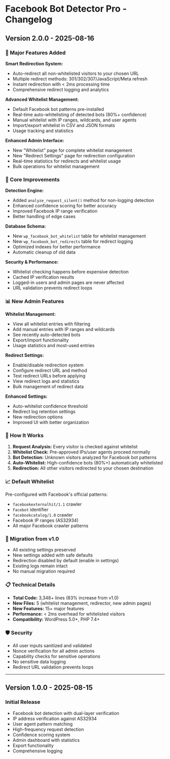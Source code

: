 # Facebook Bot Detector Pro - Changelog

## Version 2.0.0 - 2025-08-16

### 🎉 Major Features Added

**Smart Redirection System:**
- Auto-redirect all non-whitelisted visitors to your chosen URL
- Multiple redirect methods: 301/302/307/JavaScript/Meta refresh
- Instant redirection with < 2ms processing time
- Comprehensive redirect logging and analytics

**Advanced Whitelist Management:**
- Default Facebook bot patterns pre-installed
- Real-time auto-whitelisting of detected bots (80%+ confidence)
- Manual whitelist with IP ranges, wildcards, and user agents
- Import/export whitelist in CSV and JSON formats
- Usage tracking and statistics

**Enhanced Admin Interface:**
- New "Whitelist" page for complete whitelist management
- New "Redirect Settings" page for redirection configuration
- Real-time statistics for redirects and whitelist usage
- Bulk operations for whitelist management

### 🔧 Core Improvements

**Detection Engine:**
- Added `analyze_request_silent()` method for non-logging detection
- Enhanced confidence scoring for better accuracy
- Improved Facebook IP range verification
- Better handling of edge cases

**Database Schema:**
- New `wp_facebook_bot_whitelist` table for whitelist management
- New `wp_facebook_bot_redirects` table for redirect logging
- Optimized indexes for better performance
- Automatic cleanup of old data

**Security & Performance:**
- Whitelist checking happens before expensive detection
- Cached IP verification results
- Logged-in users and admin pages are never affected
- URL validation prevents redirect loops

### 📊 New Admin Features

**Whitelist Management:**
- View all whitelist entries with filtering
- Add manual entries with IP ranges and wildcards
- See recently auto-detected bots
- Export/import functionality
- Usage statistics and most-used entries

**Redirect Settings:**
- Enable/disable redirection system
- Configure redirect URL and method
- Test redirect URLs before applying
- View redirect logs and statistics
- Bulk management of redirect data

**Enhanced Settings:**
- Auto-whitelist confidence threshold
- Redirect log retention settings
- New redirection options
- Improved UI with better organization

### 🎯 How It Works

1. **Request Analysis:** Every visitor is checked against whitelist
2. **Whitelist Check:** Pre-approved IPs/user agents proceed normally
3. **Bot Detection:** Unknown visitors analyzed for Facebook bot patterns
4. **Auto-Whitelist:** High-confidence bots (80%+) automatically whitelisted
5. **Redirection:** All other visitors redirected to your chosen destination

### 📈 Default Whitelist

Pre-configured with Facebook's official patterns:
- `facebookexternalhit/1.1` crawler
- `Facebot` identifier
- `facebookcatalog/1.0` crawler
- Facebook IP ranges (AS32934)
- All major Facebook crawler patterns

### 🔄 Migration from v1.0

- All existing settings preserved
- New settings added with safe defaults
- Redirection disabled by default (enable in settings)
- Existing logs remain intact
- No manual migration required

### 📋 Technical Details

- **Total Code:** 3,348+ lines (83% increase from v1.0)
- **New Files:** 5 (whitelist management, redirector, new admin pages)
- **New Features:** 15+ major features
- **Performance:** < 2ms overhead for whitelisted visitors
- **Compatibility:** WordPress 5.0+, PHP 7.4+

### 🛡️ Security

- All user inputs sanitized and validated
- Nonce verification for all admin actions
- Capability checks for sensitive operations
- No sensitive data logging
- Redirect URL validation prevents loops

---

## Version 1.0.0 - 2025-08-15

### Initial Release
- Facebook bot detection with dual-layer verification
- IP address verification against AS32934
- User agent pattern matching
- High-frequency request detection
- Confidence scoring system
- Admin dashboard with statistics
- Export functionality
- Comprehensive logging